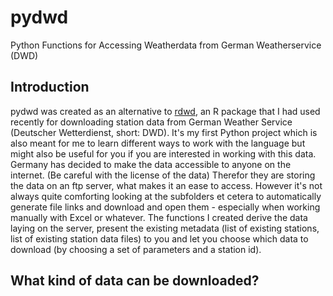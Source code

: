 # pydwd
Python Functions for Accessing Weatherdata from German Weatherservice (DWD)

## Introduction
pydwd was created as an alternative to [rdwd](https://github.com/brry/rdwd), an R package that I had used recently for downloading station data from German Weather Service (Deutscher Wetterdienst, short: DWD). It's my first Python project which is also meant for me to learn different ways to work with the language but might also be useful for you if you are interested in working with this data.
Germany has decided to make the data accessible to anyone on the internet. (Be careful with the license of the data) Therefor they are storing the data on an ftp server, what makes it an ease to access. However it's not always quite comforting looking at the subfolders et cetera to automatically generate file links and download and open them - especially when working manually with Excel or whatever.
The functions I created derive the data laying on the server, present the existing metadata (list of existing stations, list of existing station data files) to you and let you choose which data to download (by choosing a set of parameters and a station id).

## What kind of data can be downloaded?
